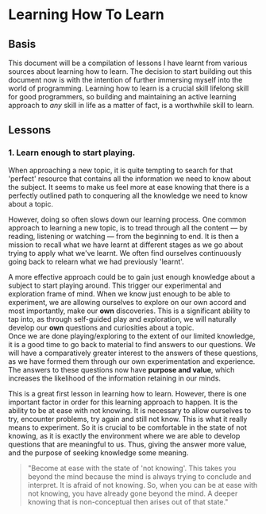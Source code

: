 
# Learning How To Learn

## Basis
This document will be a compilation of lessons I have learnt from various sources about learning how to learn. The decision to start building out this document now is with the intention of further immersing myself into the world of programming. Learning how to learn is a crucial skill lifelong skill for good programmers, so building and maintaining an active learning approach to *any* skill in life as a matter of fact, is a worthwhile skill to learn. 


## Lessons

### 1. Learn enough to start playing.
When approaching a new topic, it is quite tempting to search for that 'perfect' resource that contains all the information we need to know about the subject. It seems to make us feel more at ease knowing that there is a perfectly outlined path to conquering all the knowledge we need to know about a topic.  

However, doing so often slows down our learning process. One common approach to learning a new topic, is to tread through all the content — by reading, listening or watching — from the beginning to end. It is then a mission to recall what we have learnt at different stages as we go about trying to apply what we've learnt. We often find ourselves continuously going back to relearn what we had previously 'learnt'.  

A more effective approach could be to gain just enough knowledge about a subject to start playing around. This trigger our experimental and exploration frame of mind. When we know just enough to be able to experiment, we are allowing ourselves to explore on our own accord and most importantly, make our **own** discoveries. This is a significant ability to tap into, as through self-guided play and exploration, we will naturally develop our **own** questions and curiosities about a topic.  
Once we are done playing/exploring to the extent of our limited knowledge, it is a good time to go back to material to find answers to our questions. We will have a comparatively greater interest to the answers of these questions, as we have formed them through our own experimentation and experience. The answers to these questions now have **purpose and value**, which increases the likelihood of the information retaining in our minds. 

This is a great first lesson in learning how to learn. However, there is one important factor in order for this learning approach to happen. It is the ability to be at ease with not knowing. It is necessary to allow ourselves to try, encounter problems, try again and still not know. This is what it really means to experiment. So it is crucial to be comfortable in the state of not knowing, as it is exactly the environment where we are able to develop questions that are meaningful to us. Thus, giving the answer more value, and the purpose of seeking knowledge some meaning.

>"Become at ease with the state of 'not knowing'. This takes you beyond the mind because the mind is always trying to conclude and interpret. It is afraid of not knowing. So, when you can be at ease with not knowing, you have already gone beyond the mind. A deeper knowing that is non-conceptual then arises out of that state."

